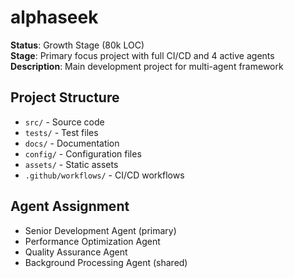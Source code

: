 # alphaseek

**Status**: Growth Stage (80k LOC)  
**Stage**: Primary focus project with full CI/CD and 4 active agents  
**Description**: Main development project for multi-agent framework

## Project Structure
- `src/` - Source code
- `tests/` - Test files  
- `docs/` - Documentation
- `config/` - Configuration files
- `assets/` - Static assets
- `.github/workflows/` - CI/CD workflows

## Agent Assignment
- Senior Development Agent (primary)
- Performance Optimization Agent 
- Quality Assurance Agent
- Background Processing Agent (shared)